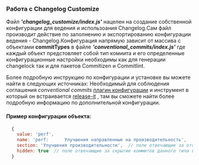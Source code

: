 ### Работа с Changelog Customize

Файл *__'changelog_customize/index.js'__* нацелен на создание собственной конфигурации для ведения и использоания Changelog.Сам файл производит действие по заполнению и экспортированию конфигурации ведения - Changelog.Конфигурация напрямую зависит от массива с объектами __commitTypes__ в файле *__'conventional_commits/index.js'__*  где каждый объект предстовляет собой тип комиита и его определенные конфигурационные настройки необходимы как для генерации changelock так и для пакетов Commitizen и Commitlint.

Более подробную инструкцию по конфигурации и установке вы можете найти в следующих источниках: Необходимый для соблюдения соглашения *conventional commits* [плагин конфигурации](https://github.com/release-it/conventional-changelog/blob/master/README.md) и инструмент в который он встраивается [release-it](https://github.com/release-it/release-it/tree/main) , там вы сможете найти более подробную информацию по дополнительной конфигурации.

#### Пример конфигурации объекта:

```js
  {
    value: 'perf',
    name: 'perf:      Улучшения направленные на производительность',  
    section: 'Улучшения производительности',  // поле отвечающие за отображение коммитов данного типа в логе изменений не может быть вместе с полем 'hidden'
    hidden: true  // поле отвечающие за скрытие коммитов данного типа в логе изменений не может быть вместе с полем 'section'
  }
```
